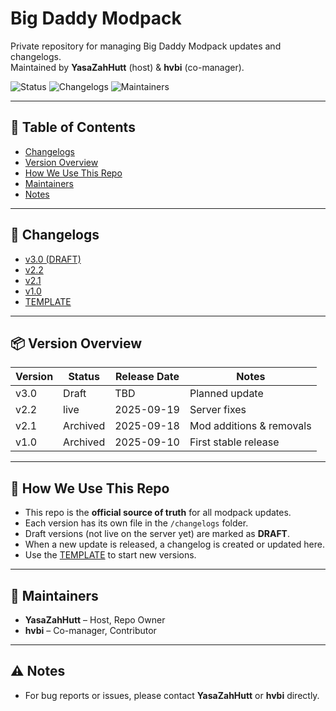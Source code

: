 # Big Daddy Modpack

Private repository for managing Big Daddy Modpack updates and changelogs.  
Maintained by **YasaZahHutt** (host) & **hvbi** (co-manager).  

![Status](https://img.shields.io/badge/Status-Active-brightgreen)
![Changelogs](https://img.shields.io/badge/Changelogs-Organized-blue)
![Maintainers](https://img.shields.io/badge/Maintainers-YasaZahHutt%20%26%20hvbi-orange)

---

## 📑 Table of Contents
- [Changelogs](#-changelogs)
- [Version Overview](#-version-overview)
- [How We Use This Repo](#-how-we-use-this-repo)
- [Maintainers](#-maintainers)
- [Notes](#-notes)

---

## 📜 Changelogs
- [v3.0 (DRAFT)](changelogs/v3.0.md)
- [v2.2](changelogs/v2.2.md)
- [v2.1](changelogs/v2.1.md)
- [v1.0](changelogs/v1.0.md)
- [TEMPLATE](changelogs/TEMPLATE.md)

---

## 📦 Version Overview

| Version | Status | Release Date | Notes |
|---------|--------|--------------|-------|
| v3.0    | Draft  | TBD          | Planned update |
| v2.2    | live       | 2025-09-19   | Server fixes |
| v2.1    | Archived       | 2025-09-18   | Mod additions & removals |
| v1.0    | Archived       | 2025-09-10   | First stable release |

---

## 📝 How We Use This Repo
- This repo is the **official source of truth** for all modpack updates.  
- Each version has its own file in the `/changelogs` folder.  
- Draft versions (not live on the server yet) are marked as **DRAFT**.  
- When a new update is released, a changelog is created or updated here.  
- Use the [TEMPLATE](changelogs/TEMPLATE.md) to start new versions.  

---

## 👥 Maintainers
- **YasaZahHutt** – Host, Repo Owner  
- **hvbi** – Co-manager, Contributor  

---

## ⚠️ Notes
- For bug reports or issues, please contact **YasaZahHutt** or **hvbi** directly.  
